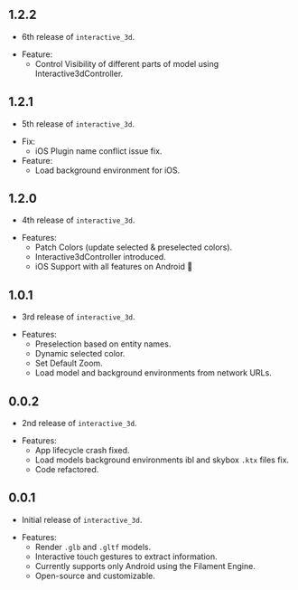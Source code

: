 ## 1.2.2

* 6th release of `interactive_3d`.
- Feature:
  - Control Visibility of different parts of model using Interactive3dController.

## 1.2.1

* 5th release of `interactive_3d`.
- Fix:
  - iOS Plugin name conflict issue fix.
- Feature:
  - Load background environment for iOS.

## 1.2.0

* 4th release of `interactive_3d`.
- Features:
  - Patch Colors (update selected & preselected colors).
  - Interactive3dController introduced.
  - iOS Support with all features on Android 🚀

## 1.0.1

* 3rd release of `interactive_3d`.
- Features:
  - Preselection based on entity names.
  - Dynamic selected color.
  - Set Default Zoom.
  - Load model and background environments from network URLs.

## 0.0.2

* 2nd release of `interactive_3d`.
- Features:
    - App lifecycle crash fixed.
    - Load models background environments ibl and skybox `.ktx` files fix.
    - Code refactored.

## 0.0.1

* Initial release of `interactive_3d`.
- Features:
    - Render `.glb` and `.gltf` models.
    - Interactive touch gestures to extract information.
    - Currently supports only Android using the Filament Engine.
    - Open-source and customizable.
